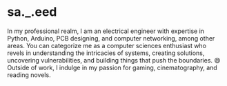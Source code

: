 # sa._.eed

In my professional realm, I am an electrical engineer with expertise in Python, Arduino,
PCB designing, and computer networking, among other areas. You can categorize me as a computer
sciences enthusiast who revels in understanding the intricacies of systems, creating solutions,
uncovering vulnerabilities, and building things that push the boundaries. 😄 
Outside of work, I indulge in my passion for gaming, cinematography, and reading novels.


<!--

Here are some ideas to get you started:

- 🔭 I’m currently working on ...
- 🌱 I’m currently learning ...
- 👯 I’m looking to collaborate on ...
- 🤔 I’m looking for help with ...
- 💬 Ask me about ...
- 📫 How to reach me: ...
- 😄 Pronouns: ...
- ⚡ Fun fact: ...
-->
